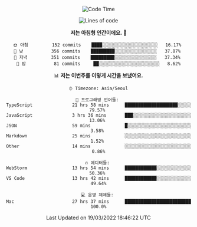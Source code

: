 <div align='center'>
 
<!--START_SECTION:waka-->
![Code Time](http://img.shields.io/badge/Code%20Time-1%2C236%20hrs%207%20mins-blue)

![Lines of code](https://img.shields.io/badge/%EC%A0%80%EB%8A%94%20%EC%97%AC%ED%83%9C%EA%B9%8C%EC%A7%80%20-97%20Thousand%20%EC%A4%84%EC%9D%98%20%EC%BD%94%EB%93%9C%EB%A5%BC%20%EC%9E%91%EC%84%B1%ED%96%88%EC%96%B4%EC%9A%94.-blue)

**저는 아침형 인간이에요. 🐤** 

```text
🌞 아침         152 commits    ████░░░░░░░░░░░░░░░░░░░░░   16.17% 
🌆 낮　         356 commits    █████████░░░░░░░░░░░░░░░░   37.87% 
🌃 저녁         351 commits    █████████░░░░░░░░░░░░░░░░   37.34% 
🌙 밤　         81 commits     ██░░░░░░░░░░░░░░░░░░░░░░░   8.62%

```


📊 **저는 이번주를 이렇게 시간을 보냈어요.** 

```text
⌚︎ Timezone: Asia/Seoul

💬 프로그래밍 언어들: 
TypeScript               21 hrs 58 mins      ████████████████████░░░░░   79.57% 
JavaScript               3 hrs 36 mins       ███░░░░░░░░░░░░░░░░░░░░░░   13.06% 
JSON                     59 mins             █░░░░░░░░░░░░░░░░░░░░░░░░   3.58% 
Markdown                 25 mins             ░░░░░░░░░░░░░░░░░░░░░░░░░   1.52% 
Other                    14 mins             ░░░░░░░░░░░░░░░░░░░░░░░░░   0.86%

🔥 에디터들: 
WebStorm                 13 hrs 54 mins      ████████████░░░░░░░░░░░░░   50.36% 
VS Code                  13 hrs 42 mins      ████████████░░░░░░░░░░░░░   49.64%

💻 운영 체제들: 
Mac                      27 hrs 37 mins      █████████████████████████   100.0%

```


 Last Updated on 19/03/2022 18:46:22 UTC
<!--END_SECTION:waka-->
 </div>
<!---
Emewjin/Emewjin is a ✨ special ✨ repository because its `README.md` (this file) appears on your GitHub profile.
You can click the Preview link to take a look at your changes.
--->
